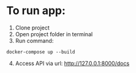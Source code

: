 # To run app:
1. Clone project
2. Open project folder in terminal
3. Run command: 
```
docker-compose up --build
```
4. Access API via url: http://127.0.0.1:8000/docs
